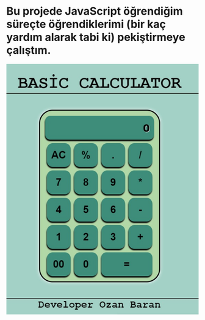 # Bu projede JavaScript öğrendiğim süreçte öğrendiklerimi (bir kaç yardım alarak tabi ki) pekiştirmeye çalıştım. 

<img src="https://github.com/ozanbawer/2-Basic-Calculator/blob/master/img/screen.jpg" alt="Basic Calculator" >
